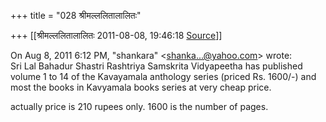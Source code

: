 +++
title = "028 श्रीमल्ललितालालितः"

+++
[[श्रीमल्ललितालालितः	2011-08-08, 19:46:18 [Source](https://groups.google.com/g/samskrita/c/7wAzezJqqEc)]]



  
On Aug 8, 2011 6:12 PM, "shankara" \<[shanka...@yahoo.com]()\> wrote:  
Sri Lal Bahadur Shastri Rashtriya Samskrita Vidyapeetha has published volume 1 to 14 of the Kavayamala anthology series (priced Rs. 1600/-) and most the books in Kavyamala books series at very cheap price.  

actually price is 210 rupees only. 1600 is the number of pages.


